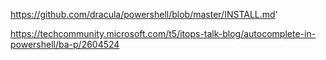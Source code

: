 https://github.com/dracula/powershell/blob/master/INSTALL.md'

https://techcommunity.microsoft.com/t5/itops-talk-blog/autocomplete-in-powershell/ba-p/2604524
